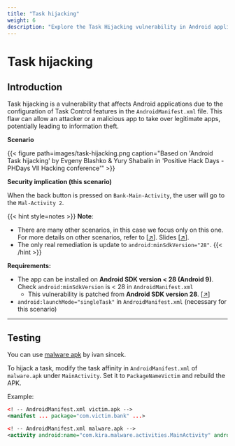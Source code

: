 ```yaml
---
title: "Task hijacking"
weight: 6
description: "Explore the Task Hijacking vulnerability in Android applications. Learn how misconfigured AndroidManifest.xml settings can allow malicious apps to take over legitimate ones, potentially leading to information theft."
---
```


# Task hijacking

## Introduction

Task hijacking is a vulnerability that affects Android applications due to the configuration of Task Control features in the `AndroidManifest.xml` file. This flaw can allow an attacker or a malicious app to take over legitimate apps, potentially leading to information theft.

**Scenario**

{{< figure path=images/task-hijacking.png caption="Based on 'Android Task hijacking' by Evgeny Blashko & Yury Shabalin in 'Positive Hack Days - PHDays VII Hacking conference'" >}}

**Security implication (this scenario)**

When the back button is pressed on `Bank-Main-Activity`, the user will go to the `Mal-Activity 2`.

{{< hint style=notes >}}
**Note**:&#x20;

* There are many other scenarios, in this case we focus only on this one. For more details on other scenarios, refer to \[[↗](https://www.youtube.com/watch?v=lLBeoufO_Bc)]. Slides \[[↗](https://www.slideshare.net/slideshow/android-task-hijacking/76515201)].
* The only real remediation is update to `android:minSdkVersion="28"`.
{{< /hint >}}

**Requirements:**

* The app can be installed on **Android SDK version < 28 (Android 9)**. Check `android:minSdkVersion` is < 28 in `AndroidManifest.xml`
  * This vulnerability is patched from **Android SDK version 28**. \[[↗](https://developer.android.com/privacy-and-security/risks/strandhogg)]&#x20;
* `android:launchMode="singleTask"` in `AndroidManifest.xml` (necessary for this scenario)

---

## Testing

You can use [malware apk](https://github.com/ivan-sincek/malware-apk) by ivan sincek.

To hijack a task, modify the task affinity in `AndroidManifest.xml` of `malware.apk` under `MainActivity`. Set it to `PackageNameVictim` and rebuild the APK.

Example:

```xml
<! -- AndroidManifest.xml victim.apk -->
<manifest ... package="com.victim.bank" ...>

<! -- AndroidManifest.xml malware.apk -->
<activity android:name="com.kira.malware.activities.MainActivity" android:exported="true" android:taskAffinity="com.victim.bank" ...>
```
